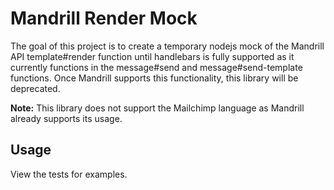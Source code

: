 # Mandrill Render Mock

The goal of this project is to create a temporary nodejs mock of the Mandrill API template#render function until handlebars
is fully supported as it currently functions in the message#send and message#send-template functions. Once Mandrill supports
this functionality, this library will be deprecated.

**Note:** This library does not support the Mailchimp language as Mandrill already supports its usage.

## Usage

View the tests for examples.